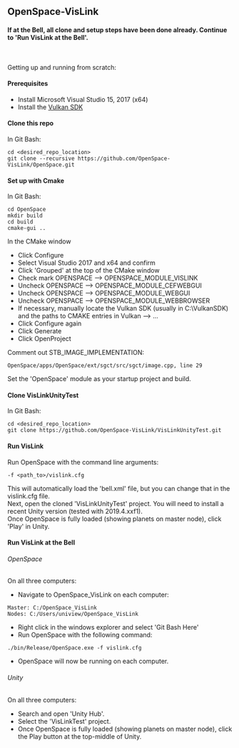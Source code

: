 ## OpenSpace-VisLink
#### If at the Bell, all clone and setup steps have been done already. Continue to 'Run VisLink at the Bell'.
<br>

Getting up and running from scratch:

#### Prerequisites

- Install Microsoft Visual Studio 15, 2017 (x64)
- Install the [Vulkan SDK](https://vulkan.lunarg.com/sdk/home#windows)

#### Clone this repo
In Git Bash:
```
cd <desired_repo_location>
git clone --recursive https://github.com/OpenSpace-VisLink/OpenSpace.git
```
#### Set up with Cmake
In Git Bash:
```
cd OpenSpace
mkdir build
cd build
cmake-gui ..
```
In the CMake window
- Click Configure 
- Select Visual Studio 2017 and x64 and confirm
- Click 'Grouped' at the top of the CMake window
- Check mark OPENSPACE --> OPENSPACE_MODULE_VISLINK
- Uncheck OPENSPACE --> OPENSPACE_MODULE_CEFWEBGUI
- Uncheck OPENSPACE --> OPENSPACE_MODULE_WEBGUI
- Uncheck OPENSPACE --> OPENSPACE_MODULE_WEBBROWSER
- If necessary, manually locate the Vulkan SDK (usually in C:\VulkanSDK) and the paths to CMAKE entries in Vulkan --> ...
- Click Configure again
- Click Generate
- Click OpenProject  

Comment out STB_IMAGE_IMPLEMENTATION:
```
OpenSpace/apps/OpenSpace/ext/sgct/src/sgct/image.cpp, line 29
```
Set the 'OpenSpace' module as your startup project and build.
#### Clone VisLinkUnityTest
In Git Bash:
```
cd <desired_repo_location>
git clone https://github.com/OpenSpace-VisLink/VisLinkUnityTest.git
```
#### Run VisLink
Run OpenSpace with the command line arguments:
```
-f <path_to>/vislink.cfg
```
This will automatically load the 'bell.xml' file, but you can change that in the vislink.cfg file.   
Next, open the cloned 'VisLinkUnityTest' project. You will need to install a recent Unity version (tested with 2019.4.xxf1).   
Once OpenSpace is fully loaded (showing planets on master node), click 'Play' in Unity.   
#### Run VisLink at the Bell
###### OpenSpace
On all three computers:
- Navigate to OpenSpace_VisLink on each computer:
```
Master: C:/OpenSpace_VisLink
Nodes: C:/Users/uniview/OpenSpace_VisLink
```
- Right click in the windows explorer and select 'Git Bash Here'
- Run OpenSpace with the following command:
```
./bin/Release/OpenSpace.exe -f vislink.cfg
```
- OpenSpace will now be running on each computer.
###### Unity
On all three computers:
- Search and open 'Unity Hub'.
- Select the 'VisLinkTest' project.
- Once OpenSpace is fully loaded (showing planets on master node), click the Play button at the top-middle of Unity.
